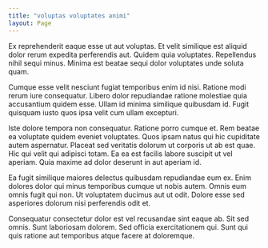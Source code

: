 ```yaml
---
title: "voluptas voluptates animi"
layout: Page
---
```

Ex reprehenderit eaque esse ut aut voluptas. Et velit similique est aliquid dolor rerum expedita perferendis aut. Quidem quia voluptates. Repellendus nihil sequi minus. Minima est beatae sequi dolor voluptates unde soluta quam.
 Cumque esse velit nesciunt fugiat temporibus enim id nisi. Ratione modi rerum iure consequatur. Libero dolor repudiandae ratione molestiae quia accusantium quidem esse. Ullam id minima similique quibusdam id. Fugit quisquam iusto quos ipsa velit cum ullam excepturi.
 Iste dolore tempora non consequatur. Ratione porro cumque et. Rem beatae ea voluptate quidem eveniet voluptates.
Quos ipsam natus qui hic cupiditate autem aspernatur. Placeat sed veritatis dolorum ut corporis ut ab est quae. Hic qui velit qui adipisci totam. Ea ea est facilis labore suscipit ut vel aperiam. Quia maxime ad dolor deserunt in aut aperiam id.
 Ea fugit similique maiores delectus quibusdam repudiandae eum ex. Enim dolores dolor qui minus temporibus cumque ut nobis autem. Omnis eum omnis fugit qui non. Ut voluptatem ducimus aut ut odit. Dolore esse sed asperiores dolorum nisi perferendis odit et.
 Consequatur consectetur dolor est vel recusandae sint eaque ab. Sit sed omnis. Sunt laboriosam dolorem. Sed officia exercitationem qui. Sunt qui quis ratione aut temporibus atque facere at doloremque.
